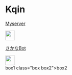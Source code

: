 <!DOCTYPE html>
<html>
  <body>
    <h1>Kqin</h1>
  </body>

  <body>
     <p><a href=https://discord.gg/CMGt4yr8yT>Myserver</a></p>
    <img src="https://media.discordapp.net/attachments/974254487529201675/1003239277125193858/unknown.png" width="30" height="30">
     <p><a href=https://discord.com/api/oauth2/authorize?client_id=929333593099104276&permissions=8&scope=bot%20applications.commands>さかなBot</a></p>
    <img src="https://media.discordapp.net/attachments/974254487529201675/974702773113323590/189505.png" width="30" height="30">
  </body>
  <div>
    <div class="box box1">box1 class="box box2">box2</div>
</div>
</html>
